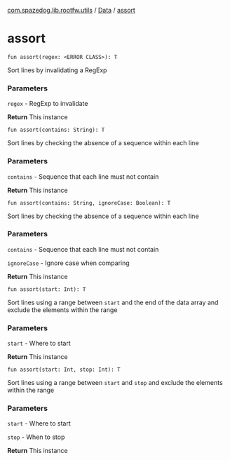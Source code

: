 [com.spazedog.lib.rootfw.utils](../index.md) / [Data](index.md) / [assort](.)

# assort

`fun assort(regex: <ERROR CLASS>): T`

Sort lines by invalidating a RegExp

### Parameters

`regex` - RegExp to invalidate

**Return**
This instance

`fun assort(contains: String): T`

Sort lines by checking the absence of a sequence within each line

### Parameters

`contains` - Sequence that each line must not contain

**Return**
This instance

`fun assort(contains: String, ignoreCase: Boolean): T`

Sort lines by checking the absence of a sequence within each line

### Parameters

`contains` - Sequence that each line must not contain

`ignoreCase` - Ignore case when comparing

**Return**
This instance

`fun assort(start: Int): T`

Sort lines using a range between `start` and the end of the data array and exclude the elements within the range

### Parameters

`start` - Where to start

**Return**
This instance

`fun assort(start: Int, stop: Int): T`

Sort lines using a range between `start` and `stop` and exclude the elements within the range

### Parameters

`start` - Where to start

`stop` - When to stop

**Return**
This instance

